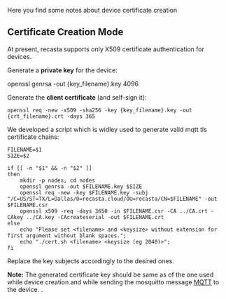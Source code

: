 Here you find some notes about device certificate creation

## Certificate Creation Mode
At present, recasta supports only X509 certificate authentication for devices.

Generate a **private key** for the device:

openssl genrsa -out {key_filename}.key 4096

Generate the **client certificate** (and self-sign it):
```
openssl req -new -x509 -sha256 -key {key_filename}.key -out {crt_filename}.crt -days 365
```

We developed a script which is widley used to generate valid mqtt tls certificate chains:

```
FILENAME=$1
SIZE=$2

if [[ -n "$1" && -n "$2" ]]
then
    mkdir -p nodes; cd nodes
    openssl genrsa -out $FILENAME.key $SIZE
    openssl req -new -key $FILENAME.key -subj "/C=US/ST=TX/L=Dallas/O=recasta.cloud/OU=recasta/CN=$FILENAME" -out $FILENAME.csr
    openssl x509 -req -days 3650 -in $FILENAME.csr -CA ../CA.crt -CAkey ../CA.key -CAcreateserial -out $FILENAME.crt
else
    echo "Please set <filename> and <keysize> without extension for first argument without blank spaces.";
    echo "./cert.sh <filename> <keysize (eg 2048)>";
fi
```
Replace the key subjects accordingly to the desired ones.

**Note:**
The generated certificate key should be same as of the one used while device creation and while sending the mosquitto message [MQTT](Technical/MQTT.md) to the device.
.


